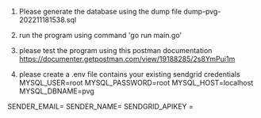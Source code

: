 1. Please generate the database using the dump file dump-pvg-202211181538.sql

2. run the program using command 'go run main.go'

3. please test the program using this postman documentation
https://documenter.getpostman.com/view/19188285/2s8YmPui1m

4. please create a .env file contains your existing sendgrid credentials 
MYSQL_USER=root
MYSQL_PASSWORD=root
MYSQL_HOST=localhost
MYSQL_DBNAME=pvg

SENDER_EMAIL=
SENDER_NAME=
SENDGRID_APIKEY = 
